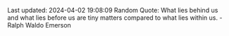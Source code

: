 Last updated: 2024-04-02 19:08:09
Random Quote: What lies behind us and what lies before us are tiny matters compared to what lies within us. - Ralph Waldo Emerson
